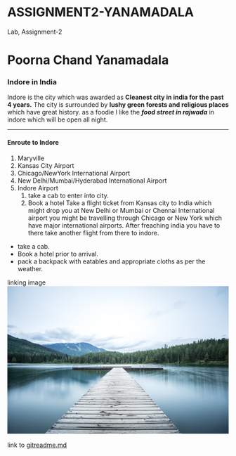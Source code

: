 # ASSIGNMENT2-YANAMADALA
Lab, Assignment-2

# Poorna Chand Yanamadala

### Indore in India
Indore is the city which was awarded as **Cleanest city in india for the past 4 years.** The city is surrounded by **lushy green forests and religious places** which have great history. as a foodie I like the ***food street in rajwada*** in indore which will be open all night.


***

#### Enroute to Indore

1. Maryville
2. Kansas City Airport
3. Chicago/NewYork International Airport
4. New Delhi/Mumbai/Hyderabad International Airport
5. Indore Airport
    1. take a cab to enter into city.
    2. Book a hotel 
Take a flight ticket from Kansas city to India which might drop you at New Delhi or Mumbai or Chennai International airport you might be travelling through Chicago or New York which have major international airports. After freaching india you have to there take another flight from there to indore.


* take a cab.
* Book a hotel prior to arrival.
* pack a backpack with eatables and appropriate cloths as per the weather.


linking image ![image](pleasentnature.jpg)

link to [gitreadme.md](https://github.com/p00rna11/assignment2-Yanamadala.git)



